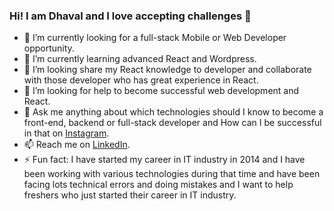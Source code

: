 ### Hi! I am Dhaval and I love accepting challenges 👋

- 🔭 I’m currently looking for a full-stack Mobile or Web Developer opportunity.
- 🌱 I’m currently learning advanced React and Wordpress.
- 👯 I’m looking share my React knowledge to developer and collaborate with those developer who has great experience in React.
- 🤔 I’m looking for help to become successful web development and React.
- 💬 Ask me anything about which technologies should I know to become a front-end, backend or full-stack developer and How can I be successful in that on <a href="https://www.instagram.com/_dhaval.dev/">Instagram</a>.
- 📫 Reach me on <a href="https://www.linkedin.com/in/dhaval-dev/">LinkedIn</a>.
- ⚡ Fun fact: I have started my career in IT industry in 2014 and I have been working with various technologies during that time and have been facing lots technical errors and doing mistakes and I want to help freshers who just started their career in IT industry.
